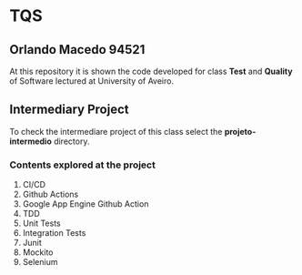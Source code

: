# TQS
## Orlando Macedo 94521

At this repository it is shown the code developed for class **Test** and **Quality** of Software lectured at University of Aveiro.

## Intermediary Project

To check the intermediare project of this class select the **projeto-intermedio** directory.

### Contents explored at the project

1. CI/CD
2. Github Actions
3. Google App Engine Github Action
4. TDD
5. Unit Tests
6. Integration Tests
7. Junit
8. Mockito
9. Selenium
